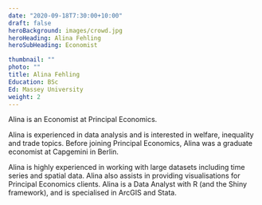 ```yaml
---
date: "2020-09-18T7:30:00+10:00"
draft: false
heroBackground: images/crowd.jpg
heroHeading: Alina Fehling
heroSubHeading: Economist

thumbnail: ""
photo: ""
title: Alina Fehling
Education: BSc
Ed: Massey University 
weight: 2
---
```

Alina is an Economist at Principal Economics. 

Alina is experienced in data analysis and is interested in welfare, inequality and trade topics. Before joining Principal Economics, Alina was a graduate economist at Capgemini in Berlin. 

Alina is highly experienced in working with large datasets including time series and spatial data. Alina also assists in providing visualisations for Principal Economics clients.
Alina is a Data Analyst with R (and the Shiny framework), and is specialised in ArcGIS and Stata.
